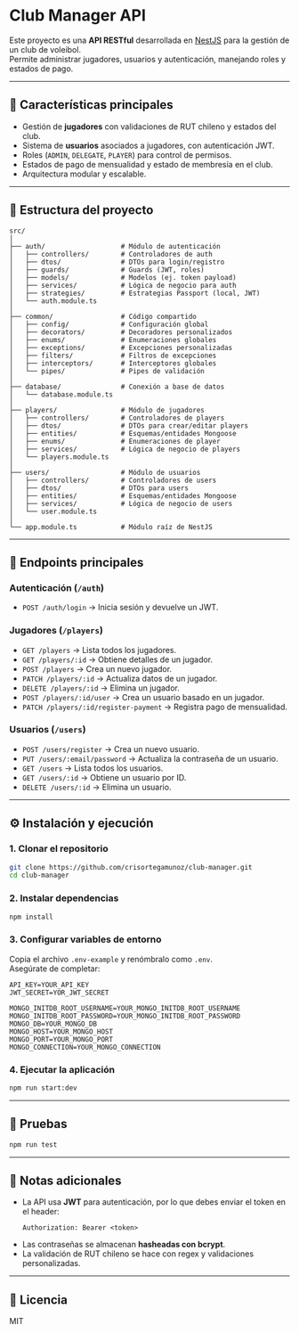 # Club Manager API

Este proyecto es una **API RESTful** desarrollada en [NestJS](https://nestjs.com/) para la gestión de un club de voleibol.  
Permite administrar jugadores, usuarios y autenticación, manejando roles y estados de pago.

---

## 🚀 Características principales

- Gestión de **jugadores** con validaciones de RUT chileno y estados del club.
- Sistema de **usuarios** asociados a jugadores, con autenticación JWT.
- Roles (`ADMIN`, `DELEGATE`, `PLAYER`) para control de permisos.
- Estados de pago de mensualidad y estado de membresía en el club.
- Arquitectura modular y escalable.

---

## 📂 Estructura del proyecto

```plaintext
src/
│
├── auth/                   # Módulo de autenticación
│   ├── controllers/        # Controladores de auth
│   ├── dtos/               # DTOs para login/registro
│   ├── guards/             # Guards (JWT, roles)
│   ├── models/             # Modelos (ej. token payload)
│   ├── services/           # Lógica de negocio para auth
│   ├── strategies/         # Estrategias Passport (local, JWT)
│   └── auth.module.ts
│
├── common/                 # Código compartido
│   ├── config/             # Configuración global
│   ├── decorators/         # Decoradores personalizados
│   ├── enums/              # Enumeraciones globales
│   ├── exceptions/         # Excepciones personalizadas
│   ├── filters/            # Filtros de excepciones
│   ├── interceptors/       # Interceptores globales
│   └── pipes/              # Pipes de validación
│
├── database/               # Conexión a base de datos
│   └── database.module.ts
│
├── players/                # Módulo de jugadores
│   ├── controllers/        # Controladores de players
│   ├── dtos/               # DTOs para crear/editar players
│   ├── entities/           # Esquemas/entidades Mongoose
│   ├── enums/              # Enumeraciones de player
│   ├── services/           # Lógica de negocio de players
│   └── players.module.ts
│
├── users/                  # Módulo de usuarios
│   ├── controllers/        # Controladores de users
│   ├── dtos/               # DTOs para users
│   ├── entities/           # Esquemas/entidades Mongoose
│   ├── services/           # Lógica de negocio de users
│   └── user.module.ts
│
└── app.module.ts           # Módulo raíz de NestJS
```

---

## 🔑 Endpoints principales

### Autenticación (`/auth`)
- `POST /auth/login` → Inicia sesión y devuelve un JWT.

### Jugadores (`/players`)
- `GET /players` → Lista todos los jugadores.
- `GET /players/:id` → Obtiene detalles de un jugador.
- `POST /players` → Crea un nuevo jugador.
- `PATCH /players/:id` → Actualiza datos de un jugador.
- `DELETE /players/:id` → Elimina un jugador.
- `POST /players/:id/user` → Crea un usuario basado en un jugador.
- `PATCH /players/:id/register-payment` → Registra pago de mensualidad.

### Usuarios (`/users`)
- `POST /users/register` → Crea un nuevo usuario.
- `PUT /users/:email/password` → Actualiza la contraseña de un usuario.
- `GET /users` → Lista todos los usuarios.
- `GET /users/:id` → Obtiene un usuario por ID.
- `DELETE /users/:id` → Elimina un usuario.

---

## ⚙️ Instalación y ejecución

### 1. Clonar el repositorio
```bash
git clone https://github.com/crisortegamunoz/club-manager.git
cd club-manager
```

### 2. Instalar dependencias
```bash
npm install
```

### 3. Configurar variables de entorno
Copia el archivo `.env-example` y renómbralo como `.env`.  
Asegúrate de completar:
```env
API_KEY=YOUR_API_KEY
JWT_SECRET=YOR_JWT_SECRET

MONGO_INITDB_ROOT_USERNAME=YOUR_MONGO_INITDB_ROOT_USERNAME
MONGO_INITDB_ROOT_PASSWORD=YOUR_MONGO_INITDB_ROOT_PASSWORD
MONGO_DB=YOUR_MONGO_DB
MONGO_HOST=YOUR_MONGO_HOST
MONGO_PORT=YOUR_MONGO_PORT
MONGO_CONNECTION=YOUR_MONGO_CONNECTION
```

### 4. Ejecutar la aplicación
```bash
npm run start:dev
```

---

## 🧪 Pruebas
```bash
npm run test
```

---

## 📌 Notas adicionales

- La API usa **JWT** para autenticación, por lo que debes enviar el token en el header:
  ```
  Authorization: Bearer <token>
  ```
- Las contraseñas se almacenan **hasheadas con bcrypt**.
- La validación de RUT chileno se hace con regex y validaciones personalizadas.

---

## 📜 Licencia
MIT
